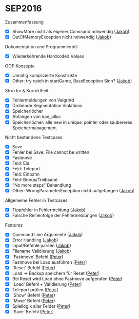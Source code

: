 # SEP2016

Zusammenfassung
- [x] ShowMore nicht als eigener Command notwendig ([Jakob](https://github.com/jguertl))
- [x] OutOfMemoryException nicht notwendig ([Jakob](https://github.com/jguertl))

Dokumentation und Programmierstil
- [x] Wiederkehrende Hardcoded Values

OOP Konzepte
- [x] Unnötig komplizierte Konstrukte
- [x] Other: try catch in startGame, BaseException Sinn? ([Jakob](https://github.com/jguertl))

Struktur & Korrektheit
- [x] Fehlermeldungen von Valgrind
- [x] Drohende Segmentation Violations
- [x] Speicherlöcher
- [x] Abfangen von bad_alloc
- [x] Speicherlöcher: alle new in unique_pointer oder saubereres Speichermanagement

Nicht bestandene Testcases
- [x] Save
- [x] Fehler bei Save: File cannot be written
- [x] Fastmove
- [x] Feld: Eis
- [x] Feld: Teleport
- [x] Feld: Einbahn
- [x] Feld: Bonus/Treibsand
- [x] "No more steps" Behandlung
- [x] Other: WrongParameterException nicht aufgefangen ([Jakob](https://github.com/jguertl))

Allgemeine Fehler in Testcases
- [x] Tippfehler in Fehlermeldung ([Jakob](https://github.com/jguertl))
- [x] Falsche Reihenfolge der Fehlermeldungen ([Jakob](https://github.com/jguertl))

Features
- [x] Command Line Argumente ([Jakob](https://github.com/jguertl))
- [x] Error Handling ([Jakob](https://github.com/jguertl))
- [x] Input/Befehle parsen ([Jakob](https://github.com/jguertl))
- [x] Filename Validierung ([Jakob](https://github.com/jguertl))
- [x] 'Fastmove' Befehl ([Peter](https://github.com/petbuer))
- [x] Fastmove bei Load ausführen ([Peter](https://github.com/petbuer))
- [x] 'Reset' Befehl ([Peter](https://github.com/petbuer))
- [x] Load -> Backup speichern für Reset ([Peter](https://github.com/petbuer))
- [x] Bei Reset wird Load ohne Fastmove aufgerufen ([Peter](https://github.com/petbuer))
- [x] 'Load' Befehl + Validierung ([Peter](https://github.com/petbuer))
- [x] Teleport prüfen ([Peter](https://github.com/petbuer))
- [x] 'Show' Befehl ([Peter](https://github.com/petbuer))
- [x] 'Move' Befehl ([Peter](https://github.com/petbuer))
- [x] Spiellogik aller Felder ([Peter](https://github.com/petbuer))
- [x] 'Save' Befehl ([Peter](https://github.com/petbuer))
